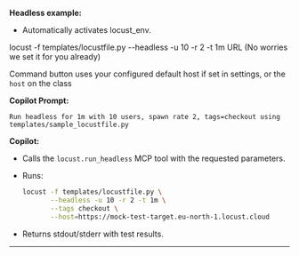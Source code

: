 **Headless example:**

- Automatically activates locust_env.

locust -f templates/locustfile.py --headless -u 10 -r 2 -t 1m URL (No worries we set it for you already)

Command button uses your configured default host if set in settings, or the `host` on the class

**Copilot Prompt:**

```
Run headless for 1m with 10 users, spawn rate 2, tags=checkout using templates/sample_locustfile.py
```

**Copilot:**

* Calls the `locust.run_headless` MCP tool with the requested parameters.
* Runs:

  ```bash
  locust -f templates/locustfile.py \
         --headless -u 10 -r 2 -t 1m \
         --tags checkout \
         --host=https://mock-test-target.eu-north-1.locust.cloud
  ```
* Returns stdout/stderr with test results.

---